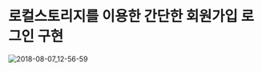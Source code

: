 # 로컬스토리지를 이용한 간단한 회원가입 로그인 구현

![2018-08-07_12-56-59](https://user-images.githubusercontent.com/33567964/43753612-9c803bdc-9a41-11e8-8626-76fba7d44ae8.gif)
